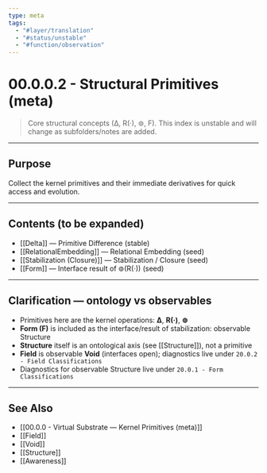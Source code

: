 ```yaml
---
type: meta
tags:
  - "#layer/translation"
  - "#status/unstable"
  - "#function/observation"
---
```


# 00.0.0.2 - Structural Primitives (meta)

> Core structural concepts (∆, R(·), ⊚, F). This index is unstable and will change as subfolders/notes are added.

---

## Purpose

Collect the kernel primitives and their immediate derivatives for quick access and evolution.

---

## Contents (to be expanded)

- [[Delta]] — Primitive Difference (stable)
- [[RelationalEmbedding]] — Relational Embedding (seed)
- [[Stabilization (Closure)]] — Stabilization / Closure (seed)
- [[Form]] — Interface result of ⊚(R(·)) (seed)

---

## Clarification — ontology vs observables

- Primitives here are the kernel operations: **∆**, **R(·)**, **⊚**
- **Form (F)** is included as the interface/result of stabilization: observable Structure
- **Structure** itself is an ontological axis (see [[Structure]]), not a primitive
- **Field** is observable **Void** (interfaces open); diagnostics live under `20.0.2 - Field Classifications`
- Diagnostics for observable Structure live under `20.0.1 - Form Classifications`

---

## See Also

- [[00.0.0 - Virtual Substrate — Kernel Primitives (meta)]]
- [[Field]]
- [[Void]]
- [[Structure]]
- [[Awareness]]
